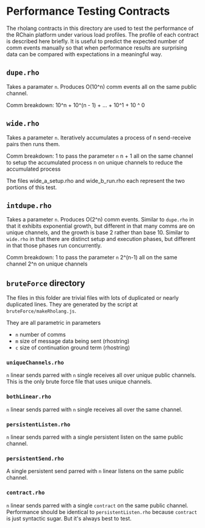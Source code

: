 Performance Testing Contracts
=============================

The rholang contracts in this directory are used to test the performance of the RChain platform under various load profiles. The profile of each contract is described here briefly. It is useful to predict the expected number of comm events manually so that when performance results are surprising data can be compared with expectations in a meaningful way.

`dupe.rho`
--------
Takes a paramater `n`. Produces O(10^n) comm events all on the same public channel.

Comm breakdown:
10^n + 10^(n - 1) + ... + 10^1 + 10 ^ 0

`wide.rho`
----------
Takes a parameter `n`. Iteratively accumulates a process of n send-receive pairs then runs them.

Comm breakdown:
1 to pass the parameter `n`
n + 1 all on the same channel to setup the accumulated process
n on unique channels to reduce the accumulated process

The files wide_a_setup.rho and wide_b_run.rho each represent the two portions of this test.

`intdupe.rho`
--------
Takes a parameter `n`.  Produces O(2^n) comm events. Similar to `dupe.rho` in that it exhibits exponential growth, but different in that many comms are on unique channels, and the growth is base 2 rather than base 10. Similar to `wide.rho` in that there are distinct setup and execution phases, but different in that those phases run concurrently.

Comm breakdown:
1 to pass the parameter `n`
2^(n-1) all on the same channel
2^n on unique channels

`bruteForce` directory
------------
The files in this folder are trivial files with lots of duplicated or nearly duplicated lines. They are generated by the script at `bruteForce/makeRholang.js`.

They are all parametric in parameters
* `n` number of comms
* `m` size of message data being sent (rhostring)
* `c` size of continuation ground term (rhostring)

### `uniqueChannels.rho`
`n` linear sends parred with `n` single receives all over unique public channels. This is the only brute force file that uses unique channels.

### `bothLinear.rho`
`n` linear sends parred with `n` single receives all over the same channel.

### `persistentListen.rho`
`n` linear sends parred with a single persistent listen on the same public channel.

### `persistentSend.rho`
A single persistent send parred with `n` linear listens on the same public channel.

### `contract.rho`
`n` linear sends parred with a single `contract` on the same public channel. Performance should be identical to `persistentListen.rho` because `contract` is just syntactic sugar. But it's always best to test.
